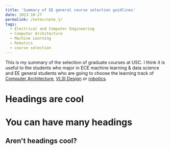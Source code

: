 ```yaml
---
title: 'Summary of EE general course selection guidlines'
date: 2023-10-27
permalink: /notes/note_1/
tags:
  - Electrical and Computer Engineering
  - Computer Architecture
  - Machine Learning
  - Robotics
  - course selection
---
```


This is my summary of the selection of graduate courses at USC. I think it is useful to the students who major in ECE machine learning & data science and EE general students who are going to choose the learning track of [Computer Architecture](https://catalogue.usc.edu/preview_program.php?catoid=18&poid=25921&returnto=7300), [VLSI Design](https://catalogue.usc.edu/preview_program.php?catoid=18&poid=25474&returnto=7300) or [robotics](https://catalogue.usc.edu/preview_program.php?catoid=18&poid=25465&returnto=7299). 

Headings are cool
======

You can have many headings
======

Aren't headings cool?
------
